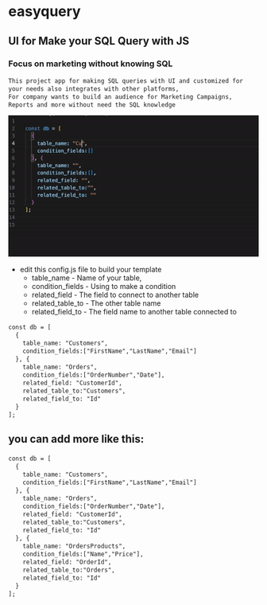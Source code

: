 # easyquery
## UI for Make your SQL Query with JS  
### Focus on marketing without knowing SQL
```
This project app for making SQL queries with UI and customized for your needs also integrates with other platforms, 
For company wants to build an audience for Marketing Campaigns, Reports and more without need the SQL knowledge
```

![easyquery gif](https://github.com/neryaelul/EasyQuery/blob/7d7c96551df57314e438552d381d29eef1d7b45c/assets/eq.gif?raw=true)
* edit this config.js file to build your template
  - table_name - Name of your table,
  - condition_fields - Using to make a condition
  - related_field - The field to connect to another table 
  - related_table_to - The other table name
  - related_field_to - The field name to another table connected to
```
const db = [
  {
    table_name: "Customers", 
    condition_fields:["FirstName","LastName","Email"]
  }, {
    table_name: "Orders", 
    condition_fields:["OrderNumber","Date"],
    related_field: "CustomerId",
    related_table_to:"Customers",
    related_field_to: "Id"
  }
];
```
## you can add more like this:
```
const db = [
  {
    table_name: "Customers", 
    condition_fields:["FirstName","LastName","Email"]
  }, {
    table_name: "Orders", 
    condition_fields:["OrderNumber","Date"],
    related_field: "CustomerId",
    related_table_to:"Customers",
    related_field_to: "Id"
  }, {
    table_name: "OrdersProducts", 
    condition_fields:["Name","Price"],
    related_field: "OrderId",
    related_table_to:"Orders",
    related_field_to: "Id"
  }
];
```
